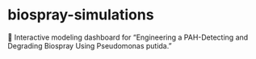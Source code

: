 # biospray-simulations
🧬 Interactive modeling dashboard for “Engineering a PAH-Detecting and Degrading Biospray Using Pseudomonas putida.”
